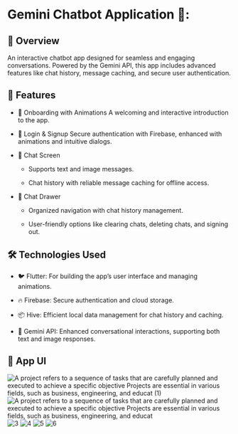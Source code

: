 # Gemini Chatbot Application 🌟:

## 🚀 Overview
An interactive chatbot app designed for seamless and engaging conversations. Powered by the Gemini API, this app includes advanced features like chat history, message caching, and secure user authentication.

## 🎨 Features

- 🌠 Onboarding with Animations
A welcoming and interactive introduction to the app.

- 🔐 Login & Signup
Secure authentication with Firebase, enhanced with animations and intuitive dialogs.

- 💬 Chat Screen

   - Supports text and image messages.

   - Chat history with reliable message caching for offline access.


- 📂 Chat Drawer

    - Organized navigation with chat history management.

    - User-friendly options like clearing chats, deleting chats, and signing out.



## 🛠️ Technologies Used

- 🐦 Flutter: For building the app’s user interface and managing animations.

- 🔥 Firebase: Secure authentication and cloud storage.

- 📦 Hive: Efficient local data management for chat history and caching.

- 💎 Gemini API: Enhanced conversational interactions, supporting both text and image responses.


## 📱 App UI 

![A project refers to a sequence of tasks that are carefully planned and executed to achieve a specific objective  Projects are essential in various fields, such as business, engineering, and educat (1)](https://github.com/user-attachments/assets/38b517aa-ec08-4f85-bc99-510f63f7110c)
![A project refers to a sequence of tasks that are carefully planned and executed to achieve a specific objective  Projects are essential in various fields, such as business, engineering, and educat](https://github.com/user-attachments/assets/7a8651b7-8fb0-46dd-80a1-2babfed99fc6)
![3](https://github.com/user-attachments/assets/d79e833b-d456-4235-bff9-fa601b6f1ea0)
![4](https://github.com/user-attachments/assets/833bd694-eb94-4a6d-ac6a-5e79672aeca4)
![5](https://github.com/user-attachments/assets/63dcce07-139a-4f24-804f-a5824c8fd1f6)
![6](https://github.com/user-attachments/assets/d3958890-dd69-4aed-8d38-9eb0a24f33b0)
